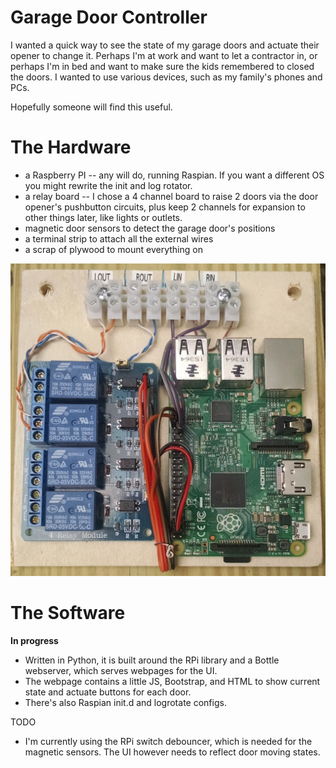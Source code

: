 # Garage Door Controller

I wanted a quick way to see the state of my garage doors and actuate their
opener to change it. Perhaps I'm at work and want to let a contractor in,
or perhaps I'm in bed and want to make sure the kids remembered to closed
the doors.  I wanted to use various devices, such as my family's phones and
PCs.

Hopefully someone will find this useful.

# The Hardware 
* a Raspberry PI -- any will do, running Raspian.  If you want a different OS you might rewrite the init and log rotator.
* a relay board -- I chose a 4 channel board to raise 2 doors via the door opener's pushbutton circuits, plus keep 2 channels for expansion to other things later, like lights or outlets.
* magnetic door sensors to detect the garage door's positions
* a terminal strip to attach all the external wires
* a scrap of plywood to mount everything on

![assembled board photo](https://raw.githubusercontent.com/mnp/garage/master/assembled-board.jpg)

# The Software

**In progress**

* Written in Python, it is built around the RPi library and a Bottle webserver, which serves webpages for the UI.
* The webpage contains a little JS, Bootstrap, and HTML to show current state and actuate buttons for each door.
* There's also Raspian init.d and logrotate configs.

TODO
 - I'm currently using the RPi switch debouncer, which is needed for the magnetic sensors.  The UI however needs to reflect door moving states.

